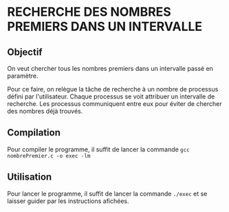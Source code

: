 # RECHERCHE DES NOMBRES PREMIERS DANS UN INTERVALLE 

## Objectif
On veut chercher tous les nombres premiers dans un intervalle passé en paramètre.

Pour ce faire, on relègue la tâche de recherche à un nombre de processus défini par l'utilisateur. Chaque processus se voit attribuer un intervalle de recherche. Les processus communiquent entre eux pour éviter de chercher des nombres déjà trouvés.

## Compilation
Pour compiler le programme, il suffit de lancer la commande 
``` gcc nombrePremier.c -o exec -lm ```

## Utilisation
Pour lancer le programme, il suffit de lancer la commande 
``` ./exec ```
et se laisser guider par les instructions afichées.